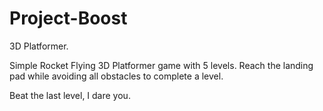 # Project-Boost
3D Platformer. 

Simple Rocket Flying 3D Platformer game with 5 levels. Reach the landing pad while avoiding all obstacles to complete a level.

Beat the last level, I dare you.

